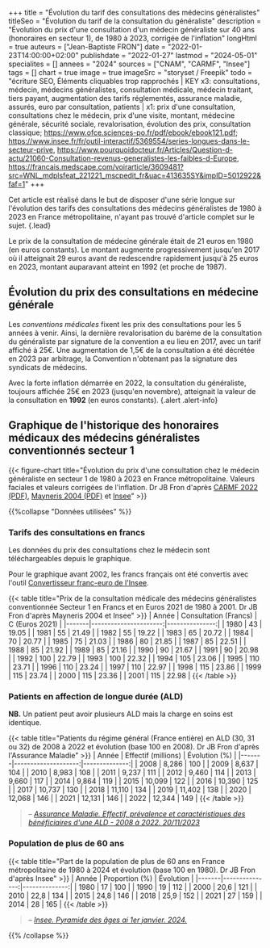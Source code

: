 +++
title = "Évolution du tarif des consultations des médecins généralistes"
titleSeo = "Évolution du tarif de la consultation du généraliste"
description = "Évolution du prix d'une consultation d'un médecin généraliste sur 40 ans (honoraires en secteur 1), de 1980 à 2023, corrigée de l'inflation"
longHtml = true
auteurs = ["Jean-Baptiste FRON"]
date = "2022-01-23T14:00:00+02:00"
publishdate = "2022-01-27"
lastmod = "2024-05-01"
specialites = []
annees = "2024"
sources = ["CNAM", "CARMF", "Insee"]
tags = []
chart = true
image = true
imageSrc = "storyset / Freepik"
todo = "écriture SEO, Éléments cliquables trop rapprochés | KEY x3: consultations, médecin, médecins généralistes, consultation médicale, médecin traitant, tiers payant, augmentation des tarifs réglementés, assurance maladie, assurés, euro par consultation, patients | x1: prix d'une consultation, consultations chez le médecin, prix d'une visite, montant, médecine générale, sécurité sociale, revalorisation, évolution des prix, consultation classique; https://www.ofce.sciences-po.fr/pdf/ebook/ebook121.pdf; https://www.insee.fr/fr/outil-interactif/5369554/series-longues-dans-le-secteur-prive, https://www.pourquoidocteur.fr/Articles/Question-d-actu/21060-Consultation-revenus-generalistes-les-faibles-d-Europe, https://francais.medscape.com/voirarticle/3609481?src=WNL_mdplsfeat_221221_mscpedit_fr&uac=413635SY&impID=5012922&faf=1"
+++

Cet article est réalisé dans le but de disposer d'une série longue sur l'évolution des tarifs des consultations des médecins généralistes de 1980 à 2023 en France métropolitaine, n'ayant pas trouvé d'article complet sur le sujet.
{.lead}

Le prix de la consultation de médecine générale était de 21 euros en 1980 (en euros constants). Le montant augmente progressivement jusqu'en 2017 où il atteignait 29 euros avant de redescendre rapidement jusqu'à 25 euros en 2023, montant auparavant atteint en 1992 (et proche de 1987).

## Évolution du prix des consultations en médecine générale

Les *conventions médicales* fixent les prix des consultations pour les 5 années à venir. Ainsi, la dernière revalorisation du barème de la consultation du généraliste par signature de la convention a eu lieu en 2017, avec un tarif affiché à 25€. Une augmentation de 1,5€ de la consultation a été décrétée en 2023 par arbitrage, la Convention n'obtenant pas la signature des syndicats de médecins.

Avec la forte inflation démarrée en 2022, la consultation du généraliste, toujours affichée 25€ en 2023 (jusqu'en novembre), atteignait la valeur de la consultation en **1992** (en euros constants).
{.alert .alert-info}

## Graphique de l'historique des honoraires médicaux des médecins généralistes conventionnés secteur 1

{{< figure-chart title="Évolution du prix d'une consultation chez le médecin généraliste en secteur 1 de 1980 à 2023 en France métropolitaine. Valeurs faciales et valeurs corrigées de l'inflation. Dr JB Fron d'après <a href='http://www.carmf.fr/doc/publications/chronologie/2022/chronologie-2022.pdf' rel='external nofollow noopener'>CARMF 2022 (PDF)</a>, <a href='http://piketty.pse.ens.fr/fichiers/enseig/memothes/DeaMayneris2004.pdf' rel='external nofollow noopener'>Mayneris 2004 (PDF)</a> et <a href='https://www.insee.fr/fr/information/2417794' rel='external nofollow noopener'>Insee</a>" >}}

<script>
const chartOptions1 = {
  // https://www.insee.fr/fr/information/2417794
  series: [{
    name: 'Euros 2023',
    data: [21.02, 23.71, 21.20, 22.86, 22.92, 23.21, 24.11, 24.84, 24.19, 23.35,
     23.91, 23.16, 25.15, 24.63, 25.44, 26.16, 25.65, 25.35, 26.34, 26.2,
      25.78, 25.36, 28.37, 27.80, 27.22, 26.73, 27.62, 28.51, 27.73, 27.70,
       27.29, 27.94, 27.40, 27.16, 27.03, 27.02, 26.97, 29.01, 28.49,
        28.18, 28.04, 27.59, 26.22, 25]
  },
  {
    name: 'Euros courants',
    data: [7.01, 7.97, 8.48, 9.76, 10.39, 11.11, 11.46, 12.45, 12.96, 12.96, 13.53, 13.72, 13.72, 15.24, 15.63, 16.65, 16.77, 16.77, 17.34, 17.53, 17.53, 17.53, 20, 20, 20, 20, 21, 22, 22, 22, 22, 23, 23, 23, 23, 23, 23, 25, 25, 25, 25, 25, 25, 25]
  }],
  chart: { type: 'line' },
  markers: { size: 0 },
  stroke: { colors: ['#4150f5', '#717cf8'], curve: 'smooth', width: 3 },
  title: { text: 'Honoraires de la consultation d’un médecin généraliste en secteur 1' },
  xaxis: {
    categories: [1980, 1981, 1982, 1983, 1984, 1985, 1986, 1987, 1988, 1989,
     1990, 1991, 1992, 1993, 1994, 1995, 1996, 1997, 1998, 1999,
      2000, 2001, 2002, 2003, 2004, 2005, 2006, 2007, 2008, 2009,
       2010, 2011, 2012, 2013, 2014, 2015, 2016, 2017, 2018, 2019,
        2020, 2021, 2022, 2023],
    tickAmount: 22
  },
  yaxis: [
    {
      title: { text: "Montant (€)" },
      labels: { style: { colors: '#757575' } },
      decimalsInFloat: 0,
      min: 0
    }
  ],
  tooltip: { y: [{ formatter: function(value) { return `${value} €` }}] },
  theme: { monochrome: { enabled: true } },
  annotations: {
    xaxis: [{
      x: 2002,
      strokeDashArray: 0,
      borderColor: '#e0e0e0',
      label: {
        borderColor: 'transparent',
        position: 'bottom',
        style: {
          color: '#fff',
          background: '#4150f5',
        },
      text: 'Passage à l’euro',
      }
    }]
  }
}
</script>

{{%collapse "Données utilisées" %}}

### Tarifs des consultations en francs

Les données du prix des consultations chez le médecin sont téléchargeables depuis le graphique.

Pour le graphique avant 2002, les francs français ont été convertis avec l'outil [Convertisseur franc-euro de l'Insee](https://www.insee.fr/fr/information/2417794).

{{< table title="Prix de la consultation médicale des médecins généralistes conventionnée Secteur 1 en Francs et en Euros 2021 de 1980 à 2001. Dr JB Fron d'après Mayneris 2004 et Insee" >}}
| Année | Consultation (Francs) | C (Euros 2021) |
|-------|----------------------:|---------------:|
| 1980  |                    43 |          19.05 |
| 1981  |                    55 |          21.49 |
| 1982  |                    55 |          19.22 |
| 1983  |                    65 |          20.72 |
| 1984  |                    70 |          20.77 |
| 1985  |                    75 |          21.03 |
| 1986  |                    80 |          21.85 |
| 1987  |                    85 |          22.51 |
| 1988  |                    85 |          21.92 |
| 1989  |                    85 |          21.16 |
| 1990  |                    90 |          21.67 |
| 1991  |                    90 |          20.98 |
| 1992  |                   100 |          22.79 |
| 1993  |                   100 |          22.32 |
| 1994  |                   105 |          23.06 |
| 1995  |                   110 |          23.71 |
| 1996  |                   110 |          23.24 |
| 1997  |                   110 |          22.97 |
| 1998  |                   115 |          23.86 |
| 1999  |                   115 |          23.74 |
| 2000  |                   115 |          23.36 |
| 2001  |                   115 |          22.98 |
{{< /table >}}

### Patients en affection de longue durée (ALD)

**NB.** Un patient peut avoir plusieurs ALD mais la charge en soins est identique.

{{< table title="Patients du régime général (France entière) en ALD (30, 31 ou 32) de 2008 à 2022 et évolution (base 100 en 2008). Dr JB Fron d'après l'Assurance Maladie" >}}
| Année | Effectif (millions) | Évolution (%) |
|-------|--------------------:|--------------:|
| 2008  |               8,286 |           100 |
| 2009  |               8,637 |           104 |
| 2010  |               8,983 |           108 |
| 2011  |               9,237 |           111 |
| 2012  |               9,460 |           114 |
| 2013  |               9,660 |           117 |
| 2014  |               9,864 |           119 |
| 2015  |              10,099 |           122 |
| 2016  |              10,390 |           125 |
| 2017  |              10,737 |           130 |
| 2018  |              11,110 |           134 |
| 2019  |              11,402 |           138 |
| 2020  |              12,068 |           146 |
| 2021  |              12,131 |           146 |
| 2022  |              12,344 |           149 |
{{< /table >}}

> – *[Assurance Maladie. Effectif, prévalence et caractéristiques des bénéficiaires d'une ALD - 2008 à 2022. 20/11/2023](https://assurance-maladie.ameli.fr/etudes-et-donnees/prevalence-beneficiaires-ald)*

### Population de plus de 60 ans

{{< table title="Part de la population de plus de 60 ans en France métropolitaine de 1980 à 2024 et évolution (base 100 en 1980). Dr JB Fron d'après Insee" >}}
| Année | Proportion (%) |     Évolution |
|-------|---------------:|--------------:|
| 1980  |             17 |           100 |
| 1990  |             19 |           112 |
| 2000  |           20,6 |           121 |
| 2010  |           22,8 |           134 |
| 2015  |           24,8 |           146 |
| 2018  |           25,9 |           152 |
| 2021  |             27 |           159 |
| 2014  |             28 |           165 |
{{< /table >}}

> – *[Insee. Pyramide des âges ai 1er janvier. 2024.](https://www.insee.fr/fr/outil-interactif/5014911/pyramide.htm#!&t=1)*

{{% /collapse %}}
